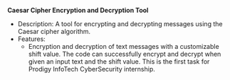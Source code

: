  **Caesar Cipher Encryption and Decryption Tool**
   - Description: A tool for encrypting and decrypting messages using the Caesar cipher algorithm.
   - Features:
     - Encryption and decryption of text messages with a customizable shift value.
The code can successfully encrypt and decrypt when given an input text and the shift value.
This is the first task for Prodigy InfoTech CyberSecurity internship.
